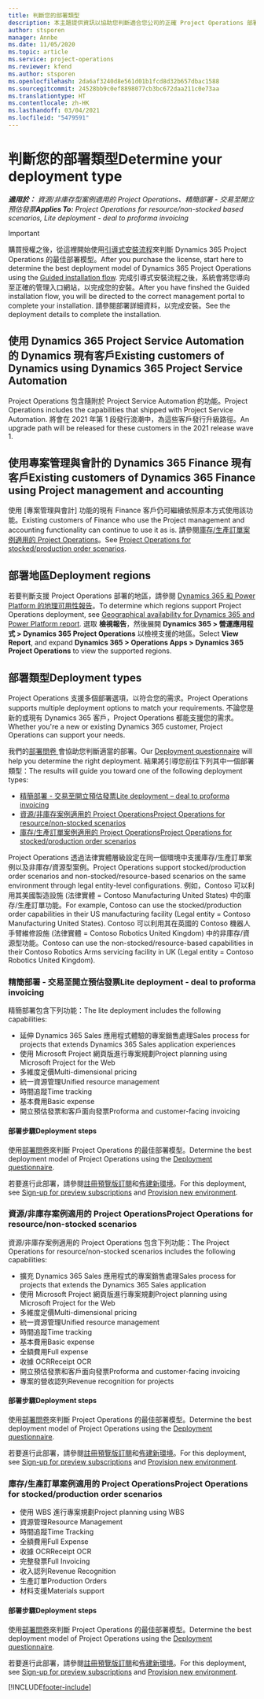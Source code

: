 ```yaml
---
title: 判斷您的部署類型
description: 本主題提供資訊以協助您判斷適合您公司的正確 Project Operations 部署類型。
author: stsporen
manager: Annbe
ms.date: 11/05/2020
ms.topic: article
ms.service: project-operations
ms.reviewer: kfend
ms.author: stsporen
ms.openlocfilehash: 2da6af3240d8e561d01b1fcd8d32b657dbac1588
ms.sourcegitcommit: 24528bb9c0ef8898077cb3bc672daa211c0e73aa
ms.translationtype: HT
ms.contentlocale: zh-HK
ms.lasthandoff: 03/04/2021
ms.locfileid: "5479591"
---
```

# <a name="determine-your-deployment-type"></a><span data-ttu-id="5def8-103">判斷您的部署類型</span><span class="sxs-lookup"><span data-stu-id="5def8-103">Determine your deployment type</span></span>

<span data-ttu-id="5def8-104">_**適用於：** 資源/非庫存型案例適用的 Project Operations、精簡部署 - 交易至開立預估發票_</span><span class="sxs-lookup"><span data-stu-id="5def8-104">_**Applies To:** Project Operations for resource/non-stocked based scenarios, Lite deployment - deal to proforma invoicing_</span></span>

> [!IMPORTANT]
> <span data-ttu-id="5def8-105">購買授權之後，從這裡開始使用[引導式安裝流程](https://aka.ms/provisionprojectoperations)來判斷 Dynamics 365 Project Operations 的最佳部署模型。</span><span class="sxs-lookup"><span data-stu-id="5def8-105">After you purchase the license, start here to determine the best deployment model of Dynamics 365 Project Operations using the [Guided installation flow](https://aka.ms/provisionprojectoperations).</span></span>
> <span data-ttu-id="5def8-106">完成引導式安裝流程之後，系統會將您導向至正確的管理入口網站，以完成您的安裝。</span><span class="sxs-lookup"><span data-stu-id="5def8-106">After you have finshed the Guided installation flow, you will be directed to the correct management portal to complete your installation.</span></span> <span data-ttu-id="5def8-107">請參閱部署詳細資料，以完成安裝。</span><span class="sxs-lookup"><span data-stu-id="5def8-107">See the deployment details to complete the installation.</span></span>


## <a name="existing-customers-of-dynamics-using-dynamics-365-project-service-automation"></a><span data-ttu-id="5def8-108">使用 Dynamics 365 Project Service Automation 的 Dynamics 現有客戶</span><span class="sxs-lookup"><span data-stu-id="5def8-108">Existing customers of Dynamics using Dynamics 365 Project Service Automation</span></span>
<span data-ttu-id="5def8-109">Project Operations 包含隨附於 Project Service Automation 的功能。</span><span class="sxs-lookup"><span data-stu-id="5def8-109">Project Operations includes the capabilities that shipped with Project Service Automation.</span></span> <span data-ttu-id="5def8-110">將會在 2021 年第 1 段發行浪潮中，為這些客戶發行升級路徑。</span><span class="sxs-lookup"><span data-stu-id="5def8-110">An upgrade path will be released for these customers in the 2021 release wave 1.</span></span>

## <a name="existing-customers-of-dynamics-365-finance-using-project-management-and-accounting"></a><span data-ttu-id="5def8-111">使用專案管理與會計的 Dynamics 365 Finance 現有客戶</span><span class="sxs-lookup"><span data-stu-id="5def8-111">Existing customers of Dynamics 365 Finance using Project management and accounting</span></span> 

<span data-ttu-id="5def8-112">使用 [專案管理與會計] 功能的現有 Finance 客戶仍可繼續依照原本方式使用該功能。</span><span class="sxs-lookup"><span data-stu-id="5def8-112">Existing customers of Finance who use the Project management and accounting functionality can continue to use it as is.</span></span> <span data-ttu-id="5def8-113">請參閱[庫存/生產訂單案例適用的 Project Operations](#pma)。</span><span class="sxs-lookup"><span data-stu-id="5def8-113">See [Project Operations for stocked/production order scenarios](#pma).</span></span>


## <a name="deployment-regions"></a><span data-ttu-id="5def8-114">部署地區</span><span class="sxs-lookup"><span data-stu-id="5def8-114">Deployment regions</span></span>
<span data-ttu-id="5def8-115">若要判斷支援 Project Operations 部署的地區，請參閱 [Dynamics 365 和 Power Platform 的地理可用性報告](https://dynamics.microsoft.com/en-us/geographic-availability/)。</span><span class="sxs-lookup"><span data-stu-id="5def8-115">To determine which regions support Project Operations deployment, see [Geographical availability for Dynamics 365 and Power Platform report](https://dynamics.microsoft.com/en-us/geographic-availability/).</span></span> <span data-ttu-id="5def8-116">選取 **檢視報告**，然後展開 **Dynamics 365 > 營運應用程式 > Dynamics 365 Project Operations** 以檢視支援的地區。</span><span class="sxs-lookup"><span data-stu-id="5def8-116">Select **View Report**, and expand **Dynamics 365 > Operations Apps > Dynamics 365 Project Operations** to view the supported regions.</span></span>

## <a name="deployment-types"></a><span data-ttu-id="5def8-117">部署類型</span><span class="sxs-lookup"><span data-stu-id="5def8-117">Deployment types</span></span>
<span data-ttu-id="5def8-118">Project Operations 支援多個部署選項，以符合您的需求。</span><span class="sxs-lookup"><span data-stu-id="5def8-118">Project Operations supports multiple deployment options to match your requirements.</span></span> <span data-ttu-id="5def8-119">不論您是新的或現有 Dynamics 365 客戶，Project Operations 都能支援您的需求。</span><span class="sxs-lookup"><span data-stu-id="5def8-119">Whether you're a new or existing Dynamics 365 customer, Project Operations can support your needs.</span></span>

<span data-ttu-id="5def8-120">我們的[部署問卷 ](https://aka.ms/provisionprojectoperations)會協助您判斷適當的部署。</span><span class="sxs-lookup"><span data-stu-id="5def8-120">Our [Deployment questionnaire](https://aka.ms/provisionprojectoperations) will help you determine the right deployment.</span></span> <span data-ttu-id="5def8-121">結果將引導您前往下列其中一個部署類型：</span><span class="sxs-lookup"><span data-stu-id="5def8-121">The results will guide you toward one of the following deployment types:</span></span>

- [<span data-ttu-id="5def8-122">精簡部署 - 交易至開立預估發票</span><span class="sxs-lookup"><span data-stu-id="5def8-122">Lite deployment – deal to proforma invoicing</span></span>](#lite)
- [<span data-ttu-id="5def8-123">資源/非庫存案例適用的 Project Operations</span><span class="sxs-lookup"><span data-stu-id="5def8-123">Project Operations for resource/non-stocked scenarios</span></span>](#integrated)
- [<span data-ttu-id="5def8-124">庫存/生產訂單案例適用的 Project Operations</span><span class="sxs-lookup"><span data-stu-id="5def8-124">Project Operations for stocked/production order scenarios</span></span>](#pma)

<span data-ttu-id="5def8-125">Project Operations 透過法律實體層級設定在同一個環境中支援庫存/生產訂單案例以及非庫存/資源型案例。</span><span class="sxs-lookup"><span data-stu-id="5def8-125">Project Operations support stocked/production order scenarios and non-stocked/resource-based scenarios on the same environment through legal entity-level configurations.</span></span> <span data-ttu-id="5def8-126">例如，Contoso 可以利用其美國製造設施 (法律實體 = Contoso Manufacturing United States) 中的庫存/生產訂單功能。</span><span class="sxs-lookup"><span data-stu-id="5def8-126">For example, Contoso can use the stocked/production order capabilities in their US manufacturing facility (Legal entity = Contoso Manufacturing United States).</span></span> <span data-ttu-id="5def8-127">Contoso 可以利用其在英國的 Contoso 機器人手臂維修設施 (法律實體 = Contoso Robotics United Kingdom) 中的非庫存/資源型功能。</span><span class="sxs-lookup"><span data-stu-id="5def8-127">Contoso can use the non-stocked/resource-based capabilities in their Contoso Robotics Arms servicing facility in UK (Legal entity = Contoso Robotics United Kingdom).</span></span>

### <a name="lite-deployment---deal-to-proforma-invoicing"></a><a  name="lite"></a><span data-ttu-id="5def8-128">精簡部署 - 交易至開立預估發票</span><span class="sxs-lookup"><span data-stu-id="5def8-128">Lite deployment - deal to proforma invoicing</span></span>

<span data-ttu-id="5def8-129">精簡部署包含下列功能：</span><span class="sxs-lookup"><span data-stu-id="5def8-129">The lite deployment includes the following capabilities:</span></span>

- <span data-ttu-id="5def8-130">延伸 Dynamics 365 Sales 應用程式體驗的專案銷售處理</span><span class="sxs-lookup"><span data-stu-id="5def8-130">Sales process for projects that extends Dynamics 365 Sales application experiences</span></span>
- <span data-ttu-id="5def8-131">使用 Microsoft Project 網頁版進行專案規劃</span><span class="sxs-lookup"><span data-stu-id="5def8-131">Project planning using Microsoft Project for the Web</span></span>
- <span data-ttu-id="5def8-132">多維度定價</span><span class="sxs-lookup"><span data-stu-id="5def8-132">Multi-dimensional pricing</span></span>
- <span data-ttu-id="5def8-133">統一資源管理</span><span class="sxs-lookup"><span data-stu-id="5def8-133">Unified resource management</span></span>
- <span data-ttu-id="5def8-134">時間追蹤</span><span class="sxs-lookup"><span data-stu-id="5def8-134">Time tracking</span></span>
- <span data-ttu-id="5def8-135">基本費用</span><span class="sxs-lookup"><span data-stu-id="5def8-135">Basic expense</span></span>
- <span data-ttu-id="5def8-136">開立預估發票和客戶面向發票</span><span class="sxs-lookup"><span data-stu-id="5def8-136">Proforma and customer-facing invoicing</span></span> 

#### <a name="deployment-steps"></a><span data-ttu-id="5def8-137">部署步驟</span><span class="sxs-lookup"><span data-stu-id="5def8-137">Deployment steps</span></span>
<span data-ttu-id="5def8-138">使用[部署問卷](https://aka.ms/provisionprojectoperations)來判斷 Project Operations 的最佳部署模型。</span><span class="sxs-lookup"><span data-stu-id="5def8-138">Determine the best deployment model of Project Operations using the [Deployment questionnaire](https://aka.ms/provisionprojectoperations).</span></span>

<span data-ttu-id="5def8-139">若要進行此部署，請參閱[註冊預覽版訂閱](lite-preview-subscription-sign-up.md)和[佈建新環境](lite-deployment.md)。</span><span class="sxs-lookup"><span data-stu-id="5def8-139">For this deployment, see [Sign-up for preview subscriptions](lite-preview-subscription-sign-up.md) and [Provision new environment](lite-deployment.md).</span></span> 


### <a name="project-operations-for-resourcenon-stocked-scenarios"></a><a name="integrated"></a><span data-ttu-id="5def8-140">資源/非庫存案例適用的 Project Operations</span><span class="sxs-lookup"><span data-stu-id="5def8-140">Project Operations for resource/non-stocked scenarios</span></span>
<span data-ttu-id="5def8-141">資源/非庫存案例適用的 Project Operations 包含下列功能：</span><span class="sxs-lookup"><span data-stu-id="5def8-141">The Project Operations for resource/non-stocked scenarios includes the following capabilities:</span></span>
 
- <span data-ttu-id="5def8-142">擴充 Dynamics 365 Sales 應用程式的專案銷售處理</span><span class="sxs-lookup"><span data-stu-id="5def8-142">Sales process for projects that extends the Dynamics 365 Sales application</span></span>
- <span data-ttu-id="5def8-143">使用 Microsoft Project 網頁版進行專案規劃</span><span class="sxs-lookup"><span data-stu-id="5def8-143">Project planning using Microsoft Project for the Web</span></span>
- <span data-ttu-id="5def8-144">多維度定價</span><span class="sxs-lookup"><span data-stu-id="5def8-144">Multi-dimensional pricing</span></span>
- <span data-ttu-id="5def8-145">統一資源管理</span><span class="sxs-lookup"><span data-stu-id="5def8-145">Unified resource management</span></span>
- <span data-ttu-id="5def8-146">時間追蹤</span><span class="sxs-lookup"><span data-stu-id="5def8-146">Time tracking</span></span>
- <span data-ttu-id="5def8-147">基本費用</span><span class="sxs-lookup"><span data-stu-id="5def8-147">Basic expense</span></span>
- <span data-ttu-id="5def8-148">全額費用</span><span class="sxs-lookup"><span data-stu-id="5def8-148">Full expense</span></span>
- <span data-ttu-id="5def8-149">收據 OCR</span><span class="sxs-lookup"><span data-stu-id="5def8-149">Receipt OCR</span></span>
- <span data-ttu-id="5def8-150">開立預估發票和客戶面向發票</span><span class="sxs-lookup"><span data-stu-id="5def8-150">Proforma and customer-facing invoicing</span></span> 
- <span data-ttu-id="5def8-151">專案的營收認列</span><span class="sxs-lookup"><span data-stu-id="5def8-151">Revenue recognition for projects</span></span>

#### <a name="deployment-steps"></a><span data-ttu-id="5def8-152">部署步驟</span><span class="sxs-lookup"><span data-stu-id="5def8-152">Deployment steps</span></span>
<span data-ttu-id="5def8-153">使用[部署問卷](https://aka.ms/provisionprojectoperations)來判斷 Project Operations 的最佳部署模型。</span><span class="sxs-lookup"><span data-stu-id="5def8-153">Determine the best deployment model of Project Operations using the [Deployment questionnaire](https://aka.ms/provisionprojectoperations).</span></span>

<span data-ttu-id="5def8-154">若要進行此部署，請參閱[註冊預覽版訂閱](resource-sign-up-preview-subscription.md)和[佈建新環境](resource-provision-new-environment.md)。</span><span class="sxs-lookup"><span data-stu-id="5def8-154">For this deployment, see [Sign-up for preview subscriptions](resource-sign-up-preview-subscription.md) and [Provision new environment](resource-provision-new-environment.md).</span></span> 


### <a name="project-operations-for-stockedproduction-order-scenarios"></a><a name="pma"></a><span data-ttu-id="5def8-155">庫存/生產訂單案例適用的 Project Operations</span><span class="sxs-lookup"><span data-stu-id="5def8-155">Project Operations for stocked/production order scenarios</span></span>

- <span data-ttu-id="5def8-156">使用 WBS 進行專案規劃</span><span class="sxs-lookup"><span data-stu-id="5def8-156">Project planning using WBS</span></span>
- <span data-ttu-id="5def8-157">資源管理</span><span class="sxs-lookup"><span data-stu-id="5def8-157">Resource Management</span></span>
- <span data-ttu-id="5def8-158">時間追蹤</span><span class="sxs-lookup"><span data-stu-id="5def8-158">Time Tracking</span></span>
- <span data-ttu-id="5def8-159">全額費用</span><span class="sxs-lookup"><span data-stu-id="5def8-159">Full Expense</span></span>
- <span data-ttu-id="5def8-160">收據 OCR</span><span class="sxs-lookup"><span data-stu-id="5def8-160">Receipt OCR</span></span>
- <span data-ttu-id="5def8-161">完整發票</span><span class="sxs-lookup"><span data-stu-id="5def8-161">Full Invoicing</span></span>
- <span data-ttu-id="5def8-162">收入認列</span><span class="sxs-lookup"><span data-stu-id="5def8-162">Revenue Recognition</span></span>
- <span data-ttu-id="5def8-163">生產訂單</span><span class="sxs-lookup"><span data-stu-id="5def8-163">Production Orders</span></span>
- <span data-ttu-id="5def8-164">材料支援</span><span class="sxs-lookup"><span data-stu-id="5def8-164">Materials support</span></span>

#### <a name="deployment-steps"></a><span data-ttu-id="5def8-165">部署步驟</span><span class="sxs-lookup"><span data-stu-id="5def8-165">Deployment steps</span></span>
<span data-ttu-id="5def8-166">使用[部署問卷](https://aka.ms/provisionprojectoperations)來判斷 Project Operations 的最佳部署模型。</span><span class="sxs-lookup"><span data-stu-id="5def8-166">Determine the best deployment model of Project Operations using the [Deployment questionnaire](https://aka.ms/provisionprojectoperations).</span></span>

<span data-ttu-id="5def8-167">若要進行此部署，請參閱[註冊預覽版訂閱](https://docs.microsoft.com/dynamics365/fin-ops-core/dev-itpro/dev-tools/sign-up-preview-subscription?toc=/dynamics365/finance/toc.json)和[佈建新環境](https://docs.microsoft.com/dynamics365/fin-ops-core/dev-itpro/deployment/deploy-demo-environment?toc=/dynamics365/finance/toc.json)。</span><span class="sxs-lookup"><span data-stu-id="5def8-167">For this deployment, see [Sign-up for preview subscriptions](https://docs.microsoft.com/dynamics365/fin-ops-core/dev-itpro/dev-tools/sign-up-preview-subscription?toc=/dynamics365/finance/toc.json) and [Provision new environment](https://docs.microsoft.com/dynamics365/fin-ops-core/dev-itpro/deployment/deploy-demo-environment?toc=/dynamics365/finance/toc.json).</span></span> 



[!INCLUDE[footer-include](../includes/footer-banner.md)]
